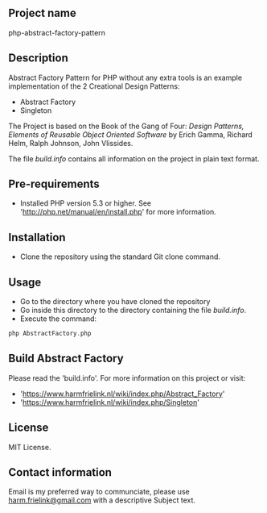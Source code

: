 ## Project name
php-abstract-factory-pattern

## Description
Abstract Factory Pattern for PHP without any extra tools is an example implementation of the 2 Creational Design Patterns:
* Abstract Factory
* Singleton

The Project is based on the Book of the Gang of Four: *Design Patterns, Elements of Reusable Object Oriented Software* by Erich Gamma, Richard Helm, Ralph Johnson, John Vlissides.

The file *build.info* contains all information on the project in plain text format.

## Pre-requirements
- Installed PHP version 5.3 or higher. See 'http://php.net/manual/en/install.php' for more information.

## Installation
- Clone the repository using the standard Git clone command.

## Usage
- Go to the directory where you have cloned the repository
- Go inside this directory to the directory containing the file *build.info*.
- Execute the command:
```php
php AbstractFactory.php
```

## Build Abstract Factory
Please read the 'build.info'. For more information on this project or visit:
* 'https://www.harmfrielink.nl/wiki/index.php/Abstract_Factory'
* 'https://www.harmfrielink.nl/wiki/index.php/Singleton'

## License
MIT License.

## Contact information
Email is my preferred way to communciate, please use harm.frielink@gmail.com with a descriptive Subject text.


